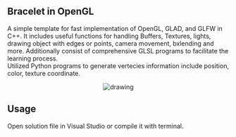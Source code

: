 ## Bracelet in OpenGL
A simple template for fast implementation of OpenGL, GLAD, and GLFW in C++. It includes useful functions for handling Buffers, Textures, lights, drawing object with edges or points, camera movement, bxlending and more. Additionally consist of comprehensive GLSL programs to facilitate the learning process.\
Utilized Python programs to generate vertecies information include position, color, texture coordinate. 

<p align="center">
    <img src="./ezgif-2-6b502591be.gif" alt="drawing"/>
</p>

## Usage
Open solution file in Visual Studio or compile it with terminal.